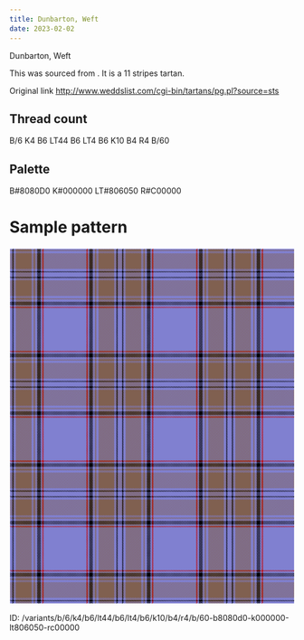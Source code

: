 ```yaml
---
title: Dunbarton, Weft
date: 2023-02-02
---
```

Dunbarton, Weft

This was sourced from <no value>.  It is a 11 stripes tartan.

Original link http://www.weddslist.com/cgi-bin/tartans/pg.pl?source=sts

## Thread count
B/6 K4 B6 LT44 B6 LT4 B6 K10 B4 R4 B/60

## Palette
B#8080D0 K#000000 LT#806050 R#C00000

# Sample pattern

![Tartan detail](tartan.png "B/6 K4 B6 LT44 B6 LT4 B6 K10 B4 R4 B/60 tartan")

ID: /variants/b/6/k4/b6/lt44/b6/lt4/b6/k10/b4/r4/b/60-b8080d0-k000000-lt806050-rc00000